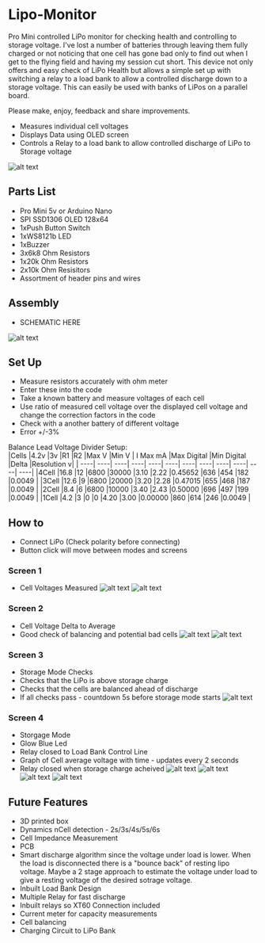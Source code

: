 # Lipo-Monitor

Pro Mini controlled LiPo monitor for checking health and controlling to storage voltage. 
I've lost a number of batteries through leaving them fully charged or not noticing that one cell has gone bad only to find out when I get to the flying field and having my session cut short. This device not only offers and easy check of LiPo Health but allows a simple set up with switching a relay to a load bank to allow a controlled discharge down to a storage voltage. This can easily be used with banks of LiPos on a parallel board. 

Please make, enjoy, feedback and share improvements.

+ Measures individual cell voltages
+ Displays Data using OLED screen
+ Controls a Relay to a load bank to allow controlled discharge of LiPo to Storage voltage

![alt text](https://github.com/jrwrodgers/Lipo-Monitor/blob/master/images/Lipo1.jpg "Prototype1")

## Parts List
+ Pro Mini 5v or Arduino Nano
+ SPI SSD1306 OLED 128x64
+ 1xPush Button Switch
+ 1xWS8121b LED
+ 1xBuzzer
+ 3x6k8 Ohm Resistors
+ 1x20k Ohm Resistors
+ 2x10k Ohm Resisitors
+ Assortment of header pins and wires

## Assembly

+ SCHEMATIC HERE
  
![alt text](https://github.com/jrwrodgers/Lipo-Monitor/blob/master/lipo.png "Logo Title Text 1")


## Set Up
+ Measure resistors accurately with ohm meter
+ Enter these into the code
+ Take a known battery and measure voltages of each cell
+ Use ratio of measured cell voltage over the displayed cell voltage and change the correction factors in the code
+ Check with a another battery of different voltage
+ Error +/-3%
	
Balance Lead Voltage Divider Setup:  
|Cells  |4.2v	|3v	   |R1	  |R2	    |Max V	|Min V  |	I Max mA	|Max Digital	|Min Digital	|Delta	|Resolution v|
| ----| ----| ----| ----| ----| ----| ----| ----| ----| ----| ----| ----|
|4Cell	|16.8	|12	   |6800	|30000	|3.10	  |2.22	  |0.45652	  |636	        |454	        |182	  |0.0049      |
|3Cell	|12.6	|9	   |6800	|20000	|3.20	  |2.28	  |0.47015	  |655	        |468	        |187	  |0.0049      |
|2Cell	|8.4	|6	   |6800	|10000	|3.40	  |2.43	  |0.50000	  |696	        |497	        |199	  |0.0049      |
|1Cell	|4.2	|3	   |0	    |0	    |4.20	  |3.00	  |0.00000	  |860	        |614	        |246	  |0.0049      |


## How to
+ Connect LiPo (Check polarity before connecting)
+ Button click will move between modes and screens

### Screen 1
+ Cell Voltages Measured
![alt text](https://github.com/jrwrodgers/Lipo-Monitor/blob/master/images/Screen1.jpg "Screen1")
![alt text](https://github.com/jrwrodgers/Lipo-Monitor/blob/master/images/Screen1_2.jpg "Screen1")


### Screen 2
+ Cell Voltage Delta to Average
+ Good check of balancing and potential bad cells
![alt text](https://github.com/jrwrodgers/Lipo-Monitor/blob/master/images/Screen2.jpg "Screen2")
![alt text](https://github.com/jrwrodgers/Lipo-Monitor/blob/master/images/Screen2_2.jpg "Screen2")

### Screen 3
+ Storage Mode Checks
+ Checks that the LiPo is above storage charge
+ Checks that the cells are balanced ahead of discharge
+ If all checks pass - countdown 5s before storage mode starts
![alt text](https://github.com/jrwrodgers/Lipo-Monitor/blob/master/images/Screen3_1.jpg "Screen3_checks")

### Screen 4
+ Storgage Mode
+ Glow Blue Led
+ Relay closed to Load Bank Control Line
+ Graph of Cell average voltage with time - updates every 2 seconds
+ Relay closed when storage charge acheived
![alt text](https://github.com/jrwrodgers/Lipo-Monitor/blob/master/images/Screen3_2.jpg "Screen3")
![alt text](https://github.com/jrwrodgers/Lipo-Monitor/blob/master/images/Screen3_3.jpg "Screen3")
![alt text](https://github.com/jrwrodgers/Lipo-Monitor/blob/master/images/Screen3_4.jpg "Screen3")
![alt text](https://github.com/jrwrodgers/Lipo-Monitor/blob/master/images/Screen3_5.jpg "Screen3")

## Future Features
+ 3D printed box
+ Dynamics nCell detection - 2s/3s/4s/5s/6s
+ Cell Impedance Measurement
+ PCB
+ Smart discharge algorithm since the voltage under load is lower. When the load is disconnected there is a "bounce back" of resting lipo voltage. Maybe a 2 stage approach to estimate the voltage under load to give a resting voltage of the desired sotrage voltage.
+ Inbuilt Load Bank Design
+ Multiple Relay for fast discharge
+ Inbuilt relays so XT60 Connection included
+ Current meter for capacity measurements
+ Cell balancing
+ Charging Circuit to LiPo Bank

